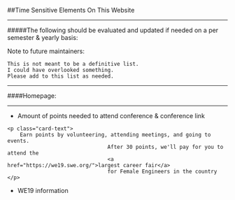 ##Time Sensitive Elements On This Website

***
#####The following should be evaluated and updated if needed on a per semester & yearly basis:

Note to future maintainers: 
~~~
This is not meant to be a definitive list. 
I could have overlooked something. 
Please add to this list as needed.
~~~
*** 
####Homepage:
***
* Amount of points needed to attend conference & conference link
~~~
<p class="card-text">
    Earn points by volunteering, attending meetings, and going to events.
                                After 30 points, we'll pay for you to attend the
                                <a href="https://we19.swe.org/">largest career fair</a>
                                for Female Engineers in the country </p>
~~~



* WE19 information